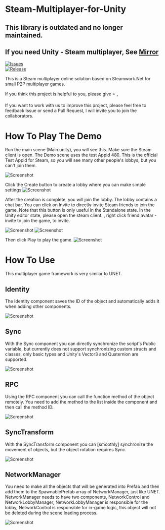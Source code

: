 # Steam-Multiplayer-for-Unity
## This library is outdated and no longer maintained.

## If you need Unity - Steam multiplayer, See [Mirror](http://markdown-here.com)<br>

[![Issues](https://img.shields.io/github/issues/Asixa/Steam-Multiplayer-for-Unity.svg?style=flat-square)](https://github.com/Asixa/Steam-Multiplayer-for-Unity/issues)  
[![Release](https://img.shields.io/github/release/Asixa/Steam-Multiplayer-for-Unity.svg?style=flat-square)](https://github.com/Asixa/Steam-Multiplayer-for-Unity/releases/latest)

This is a Steam multiplayer online solution based on Steamwork.Net for small P2P multiplayer games.

If you think this project is helpful to you, please give :star: ,

If you want to work with us to improve this project, please feel free to feedback Issue or send a Pull Request, I will invite you to join the collaborators.

# How To Play The Demo
Run the main scene (Main.unity), you will see this.
Make sure the Steam client is open. The Demo scene uses the test Appid 480. This is the official Test Appid for Steam, so you will see many other people's lobbys, but you can't join them.

![Screenshot](https://github.com/Asixa/Steam-Multiplayer-for-Unity/blob/master/GitHub/Resource/Tutorial1.png?raw=true "Screenshot")

Click the Create button to create a lobby where you can make simple settings
![Screenshot](https://github.com/Asixa/Steam-Multiplayer-for-Unity/blob/master/GitHub/Resource/Tutorial2.png?raw=true "Screenshot")

After the creation is complete, you will join the lobby. The lobby contains a chat bar. You can click on Invite to directly invite Steam friends to join the game. Note that this button is only useful in the Standalone state. In the Unity editor state, please open the steam client. , right click friend avatar - invite to join the game, to invite.

![Screenshot](https://github.com/Asixa/Steam-Multiplayer-for-Unity/blob/master/GitHub/Resource/Tutorial3.png?raw=true "Screenshot")
![Screenshot](https://github.com/Asixa/Steam-Multiplayer-for-Unity/blob/master/GitHub/Resource/Tutorial10.png?raw=true "Screenshot")

Then click Play to play the game.
![Screenshot](https://github.com/Asixa/Steam-Multiplayer-for-Unity/blob/master/GitHub/Resource/Tutorial11.jpg?raw=true "Screenshot")

# How To Use
This multiplayer game framework is very similar to UNET.

## Identity
The Identity component saves the ID of the object and automatically adds it when adding other components.

![Screenshot](https://github.com/Asixa/Steam-Multiplayer-for-Unity/blob/master/GitHub/Resource/Tutorial8.png?raw=true "Screenshot")

## Sync
With the Sync component you can directly synchronize the script's Public variable, but currently does not support synchronizing custom structs and classes, only basic types and Unity's Vector3 and Quaternion are supported.

![Screenshot](https://github.com/Asixa/Steam-Multiplayer-for-Unity/blob/master/GitHub/Resource/Tutorial5.png?raw=true "Screenshot")
## RPC
Using the RPC component you can call the function method of the object remotely. You need to add the method to the list inside the component and then call the method ID.

![Screenshot](https://github.com/Asixa/Steam-Multiplayer-for-Unity/blob/master/GitHub/Resource/Tutorial6.png?raw=true "Screenshot")

## SyncTransform
With the SyncTransform component you can [smoothly] synchronize the movement of objects, but the object rotation requires Sync.

![Screenshot](https://github.com/Asixa/Steam-Multiplayer-for-Unity/blob/master/GitHub/Resource/Tutorial7.png?raw=true "Screenshot")

## NetworkManager
You need to make all the objects that will be generated into Prefab and then add them to the SpawnablePrefab array of NetworkManager, just like UNET.
NetworkManager needs to have two components, NetworkControl and NetworkLobbyManager, NetworkLobbyManager is responsible for the lobby, NetworkControl is responsible for in-game logic, this object will not be deleted during the scene loading process.

![Screenshot](https://github.com/Asixa/Steam-Multiplayer-for-Unity/blob/master/GitHub/Resource/Tutorial9.png?raw=true "Screenshot")

